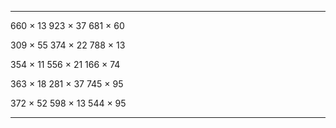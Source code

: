 
---------- ---------- ----------
 660 × 13   923 × 37   681 × 60 

 309 × 55   374 × 22   788 × 13 

 354 × 11   556 × 21   166 × 74 

 363 × 18   281 × 37   745 × 95 

 372 × 52   598 × 13   544 × 95 
---------- ---------- ----------

